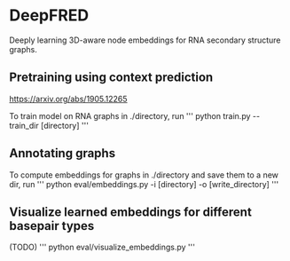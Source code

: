 # DeepFRED

Deeply learning 3D-aware node embeddings for RNA secondary structure graphs. 

## Pretraining using context prediction 

https://arxiv.org/abs/1905.12265


To train model on RNA graphs in ./directory, run
'''
python train.py --train_dir [directory]
'''

## Annotating graphs 

To compute embeddings for graphs in ./directory and save them to a new dir, run
'''
python eval/embeddings.py -i [directory] -o [write_directory]
''' 

## Visualize learned embeddings for different basepair types 

(TODO)
'''
python eval/visualize_embeddings.py 
'''